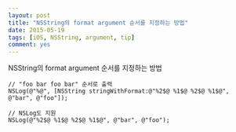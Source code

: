 ```yaml
---
layout: post
title: "NSString의 format argument 순서를 지정하는 방법"
date: 2015-05-19
tags: [iOS, NSString, argument, tip]
comment: yes
---
```


NSString의 format argument 순서를 지정하는 방법

```objc
// "foo bar foo bar" 순서로 출력
NSLog(@"%@", [NSString stringWithFormat:@"%2$@ %1$@ %2$@ %1$@", @"bar", @"foo"]);

// NSLog도 지원
NSLog(@"%2$@ %1$@ %2$@ %1$@", @"bar", @"foo");
```
